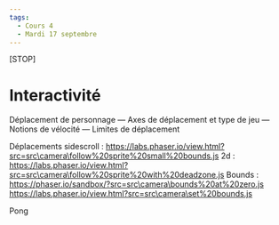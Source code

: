 ```yaml
---
tags:
  - Cours 4
  - Mardi 17 septembre
---
```


[STOP]

# Interactivité

Déplacement de personnage
— Axes de déplacement et type de jeu
— Notions de vélocité
— Limites de déplacement

Déplacements
  sidescroll : <https://labs.phaser.io/view.html?src=src\camera\follow%20sprite%20small%20bounds.js>
  2d : <https://labs.phaser.io/view.html?src=src\camera\follow%20sprite%20with%20deadzone.js>
Bounds : <https://phaser.io/sandbox/?src=src\camera\bounds%20at%20zero.js>
        <https://labs.phaser.io/view.html?src=src\camera\set%20bounds.js>

Pong
